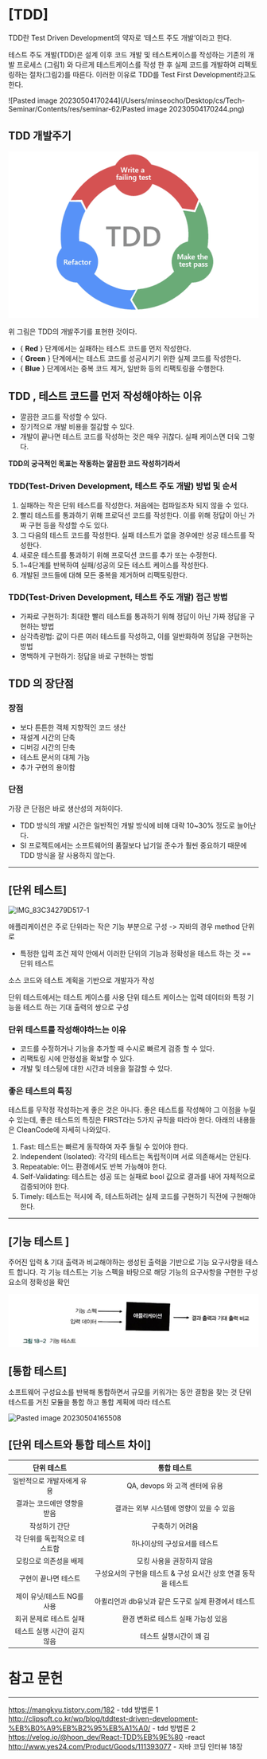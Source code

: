 
# [TDD]

TDD란 Test Driven Development의 약자로 ‘테스트 주도 개발’이라고 한다.

테스트 주도 개발(TDD)은 설계 이후 코드 개발 및 테스트케이스를 작성하는 기존의 개발 프로세스 (그림1) 와 다르게 테스트케이스를 작성 한 후 실제 코드를 개발하여 리펙토링하는 절차(그림2)를 따른다. 이러한 이유로 TDD를 Test First Development라고도 한다.

![Pasted image 20230504170244](/Users/minseocho/Desktop/cs/Tech-Seminar/Contents/res/seminar-62/Pasted image 20230504170244.png)

## **TDD 개발주기**

![Pasted image 20230504170008](https://github.com/cs-breaker/Tech-Seminar/blob/main/Contents/res/seminar-62/Pasted%20image%2020230504170008.png)

위 그림은 TDD의 개발주기를 표현한 것이다.

-   { **Red** } 단계에서는 실패하는 테스트 코드를 먼저 작성한다.
-   { **Green** } 단계에서는 테스트 코드를 성공시키기 위한 실제 코드를 작성한다.
-   { **Blue** } 단계에서는 중복 코드 제거, 일반화 등의 리팩토링을 수행한다.



## TDD , 테스트 코드를 먼저 작성해야하는 이유

-   깔끔한 코드를 작성할 수 있다.
-   장기적으로 개발 비용을 절감할 수 있다.
-   개발이 끝나면 테스트 코드를 작성하는 것은 매우 귀찮다. 실패 케이스면 더욱 그렇다.

**TDD의 궁극적인 목표는 작동하는 깔끔한 코드 작성하기라서**




###  TDD(Test-Driven Development, 테스트 주도 개발) 방법 및 순서  

1.  실패하는 작은 단위 테스트를 작성한다. 처음에는 컴파일조차 되지 않을 수 있다.
2.  빨리 테스트를 통과하기 위해 프로덕션 코드를 작성한다. 이를 위해 정답이 아닌 가짜 구현 등을 작성할 수도 있다.
3.  그 다음의 테스트 코드를 작성한다. 실패 테스트가 없을 경우에만 성공 테스트를 작성한다.
4.  새로운 테스트를 통과하기 위해 프로덕션 코드를 추가 또는 수정한다.
5.  1~4단계를 반복하여 실패/성공의 모든 테스트 케이스를 작성한다.
6.  개발된 코드들에 대해 모든 중복을 제거하며 리팩토링한다.




### TDD(Test-Driven Development, 테스트 주도 개발) 접근 방법 

-   가짜로 구현하기: 최대한 빨리 테스트를 통과하기 위해 정답이 아닌 가짜 정답을 구현하는 방법
-   삼각측량법: 값이 다른 여러 테스트를 작성하고, 이를 일반화하여 정답을 구현하는 방법
-   명백하게 구현하기: 정답을 바로 구현하는 방법



## TDD 의 장단점

### 장점

- 보다 튼튼한 객체 지향적인 코드 생산  
- 재설계 시간의 단축  
- 디버깅 시간의 단축  
- 테스트 문서의 대체 가능  
- 추가 구현의 용이함  


### 단점

가장 큰 단점은 바로 생산성의 저하이다.

- TDD 방식의 개발 시간은 일반적인 개발 방식에 비해 대략 10~30% 정도로 늘어난다.  
- SI 프로젝트에서는 소프트웨어의 품질보다 납기일 준수가 훨씬 중요하기 때문에 TDD 방식을 잘 사용하지 않는다.


----


## [단위 테스트]

![IMG_83C34279D517-1](/Users/minseocho/Desktop/cs/Tech-Seminar/Contents/res/seminar-62/IMG_83C34279D517-1.jpeg)

애플리케이션은 주로 단위라는 작은 기능 부분으로 구성 -> 자바의 경우 method 단위로

- 특정한 입력 조건 제약 안에서 이러한 단위의 기능과 정확성을 테스트 하는 것 == 단위 테스트

소스 코드와 테스트 계획을 기반으로 개발자가 작성


단위 테스트에서는 테스트 케이스를 사용 단위 테스트 케이스는 입력 데이터와 특정 기능을 테스트 하는 기대 출력의 쌍으로 구성




### 단위 테스트를 작성해야하느는 이유 
-   코드를 수정하거나 기능을 추가할 때 수시로 빠르게 검증 할 수 있다.
-   리팩토링 시에 안정성을 확보할 수 있다.
-   개발 및 테스팅에 대한 시간과 비용을 절감할 수 있다.



### 좋은 테스트의 특징 

 테스트를 무작정 작성하는게 좋은 것은 아니다. 좋은 테스트를 작성해야 그 이점을 누릴 수 있는데, 좋은 테스트의 특징은 FIRST라는 5가지 규칙을 따라야 한다. 아래의 내용들은 CleanCode에 자세히 나와있다.

1.  Fast: 테스트는 빠르게 동작하여 자주 돌릴 수 있어야 한다.
2.  Independent (Isolated): 각각의 테스트는 독립적이며 서로 의존해서는 안된다.
3.  Repeatable: 어느 환경에서도 반복 가능해야 한다.
4.  Self-Validating: 테스트는 성공 또는 실패로 bool 값으로 결과를 내어 자체적으로 검증되어야 한다.
5.  Timely: 테스트는 적시에 즉, 테스트하려는 실제 코드를 구현하기 직전에 구현해야 한다.


----


## [기능 테스트 ]

주어진 입력 & 기대 출력과 비교해야하는 생성된 출력을 기반으로 기능 요구사항을 테스트 합니다. 각 기능 테스트는 기능 스펙을 바탕으로 해당 기능의 요구사항을 구현한 구성요소의 정확성을 확인

![IMG_7D4AF0ACD1A4-1](https://github.com/cs-breaker/Tech-Seminar/blob/main/Contents/res/seminar-62/IMG_7D4AF0ACD1A4-1.jpeg)


## [통합 테스트]

소프트웨어 구성요소를 반복해 통합하면서 규모를 키워가는 동안 결함을 찾는 것
단위 테스트를 거친 모듈을 통합 하고 통합 계획에 따라 테스트

![Pasted image 20230504165508]()




## [단위 테스트와 통합 테스트 차이]

|단위 테스트 | 통합 테스트|
|:--------------:|:---------------:|
|일반적으로 개발자에게 유용| QA, devops 와 고객 센터에 유용|
|결과는 코드에만 영향을 받음|결과는 외부 시스템에 영향이 있을 수 있음|
|작성하기 간단| 구축하기 어려움|
|각 단위를 독립적으로 테스트함 | 하나이상의 구성요서를 테스트
|모킹으로 의존성을 배제|모킹 사용을 권장하지 않음|
|구현이 끝나면 테스트|구성요서의 구현을 테스트 & 구성 요서간 상호 연결 동작을 테스트|
|제이 유닛/테스트 NG를 사용| 아퀼리언과 db유닛과 같은 도구로 실제 환경에서 테스트|
|회귀 문제로 테스트 실패|환경 변화로 테스트 실패 가능성 있음|
|테스트 실행 시간이 길지 않음 | 테스트 실행시간이 꽤 김|





# 참고 문헌
---

https://mangkyu.tistory.com/182 - tdd 방법론 1 
http://clipsoft.co.kr/wp/blog/tddtest-driven-development-%EB%B0%A9%EB%B2%95%EB%A1%A0/ - tdd 방법론 2
https://velog.io/@hoon_dev/React-TDD%EB%9E%80 -react
http://www.yes24.com/Product/Goods/111393077 - 자바 코딩 인터뷰 18장

